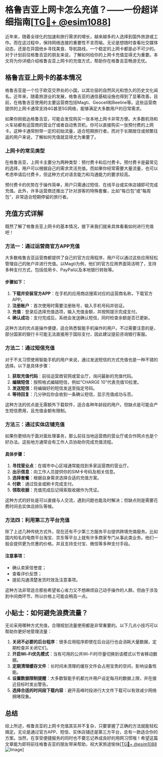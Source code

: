 # 格鲁吉亚上网卡怎么充值？——一份超详细指南[[TG💪+ @esim1088](https://t.me/s/esim1088)]

近年来，随着全球化的加速和旅行需求的增长，越来越多的人选择到国外旅游或工作。而在这过程中，保持网络连接的重要性不言而喻。无论是想随时查看社交媒体动态，还是在异国他乡寻找美食、导航路线，一个稳定的上网卡都是必不可少的。对于计划前往格鲁吉亚的朋友来说，了解如何给你的上网卡充值显得尤为重要。本文将为你详细介绍格鲁吉亚上网卡的充值方式，帮助你在格鲁吉亚畅游无忧。

## 格鲁吉亚上网卡的基本情况

格鲁吉亚是一个位于欧亚交界处的小国，以其壮丽的自然风光和悠久的历史文化闻名。近年来，随着旅游业的发展，格鲁吉亚的通信基础设施也得到了显著改善。目前，在格鲁吉亚使用的主要运营商包括Magti、Geocell和Beeline等。这些运营商提供的上网卡通常支持4G甚至5G网络，能够满足大多数用户的日常需求。

如果你刚抵达格鲁吉亚，可能会发现购买一张本地上网卡非常方便。大多数机场和火车站都有运营商的营业厅或者自动售货机，你可以直接购买一张预付费的上网卡。这种卡通常附带一定的初始流量，适合短期旅行者。而对于长期居住或频繁往返的用户来说，了解如何充值就显得尤为重要了。

### 上网卡的常见类型

在格鲁吉亚，上网卡主要分为两种类型：预付费卡和后付费卡。预付费卡是最常见的选择，用户可以根据自己的需求灵活充值。而如果你经常需要大量流量，也可以考虑申请后付费卡，但这种方式对语言能力和沟通能力的要求较高。

预付费卡的优势在于操作简单，用户只需通过短信、在线平台或实体店铺即可完成充值。此外，许多运营商还推出了针对游客的特殊套餐，比如“每日包”或“每周包”，非常适合短期停留的旅行者。

## 充值方式详解

既然了解了格鲁吉亚上网卡的基本情况，接下来我们就来具体看看如何进行充值吧！

### 方法一：通过运营商官方APP充值

大多数格鲁吉亚运营商都提供了自己的官方应用程序，用户可以通过这些应用轻松管理自己的账户并进行充值。以Magti为例，他们的官方应用界面简洁明了，支持多种支付方式，包括信用卡、PayPal以及本地银行转账等。

#### 步骤如下：

1. **下载并安装官方APP**：在手机的应用商店搜索对应的运营商名称，下载官方APP。
2. **注册账户**：首次使用时需要注册账号，输入手机号码并验证。
3. **充值**：登录后选择充值选项，输入充值金额，并按照提示完成支付。
4. **确认成功**：支付完成后，系统会发送确认短信，同时检查余额是否已更新。

这种方法的优点是操作便捷，适合熟悉智能手机操作的用户。不过需要注意的是，部分国家的银行卡可能无法直接用于国际支付，因此建议提前咨询银行客服。

### 方法二：通过短信充值

对于不太习惯使用智能手机的用户来说，通过发送短信的方式充值也是一种不错的选择。以下是具体步骤：

1. **获取充值代码**：前往运营商官网或营业厅，询问最新的充值代码。
2. **编辑短信**：按照格式编辑短信，例如“CHARGE 10”代表充值10拉里。
3. **发送短信**：将编辑好的短信发送至指定号码。
4. **等待回复**：几分钟后你会收到一条确认短信，显示充值成功与否。

这种方法的优点是无需额外下载软件，适合各种年龄段的用户。但缺点是可能会产生短信费用，且充值金额有限制。

### 方法三：通过实体店铺充值

如果你更倾向于面对面处理事务，那么前往当地运营商的营业厅或合作网点也是个好办法。这些地方通常会有工作人员协助你完成充值流程。

#### 具体步骤：

1. **寻找营业点**：在城市中心区域通常能找到多家运营商的营业厅。
2. **出示信息**：向工作人员提供你的SIM卡号码及相关信息。
3. **选择套餐**：根据自身需求选择合适的充值方案。
4. **付款**：通过现金或刷卡完成支付。
5. **领取收据**：充值完成后记得索取收据作为凭证。

这种方式的好处是可以直接与人交流，遇到问题也能及时解决；但缺点则是需要花费时间去实体店排队等候。

### 方法四：利用第三方平台充值

除了上述几种传统方式外，现在还有不少第三方服务平台提供跨境充值服务。比如国内知名的电商平台淘宝、京东等平台上就有许多商家专门从事此类业务。他们一般会提供更为优惠的价格，并且支持支付宝、微信等多种支付手段。

#### 注意事项：
- 确认卖家信誉度；
- 查看评价反馈；
- 提前沟通清楚发货时效及注意事项。

这种方法非常适合那些希望省心省力又不想麻烦自己动手操作的人群。但由于涉及到中间商环节，所以价格上可能会稍高一点。

## 小贴士：如何避免浪费流量？

无论采用哪种方式充值，合理规划流量使用都是非常重要的。以下几点小技巧可以帮助你更好地管理流量：

1. **关闭不必要的后台程序**：很多应用程序即使在后台运行也会消耗大量数据，定期检查并关闭它们。
2. **开启Wi-Fi优先模式**：当有可用的公共Wi-Fi时尽量切换到该模式以节省移动数据。
3. **定期清理缓存文件**：长时间未清理的缓存文件会占用宝贵的空间，影响设备性能。
4. **设置数据限制提醒**：大多数智能手机都允许用户设定每月的数据上限，并在接近目标时发出警告。
5. **选择合适的时间段下载内容**：避开高峰时段进行大文件下载可以有效减少网络拥堵现象。

## 总结

综上所述，格鲁吉亚的上网卡充值其实并不复杂，只要掌握了正确的方法就能轻松搞定。无论是通过官方APP、短信、实体店铺还是第三方平台，总有一款适合你的方案。当然，在享受便捷服务的同时也不要忘记养成良好的用网习惯哦！希望这篇文章能为即将前往格鲁吉亚的朋友带来帮助，祝大家旅途愉快[[TG💪+ @esim1088](https://t.me/s/esim1088) ![Image](https://i.postimg.cc/4NQfJmqS/Snipaste-2025-05-13-00-14-12.png)]
